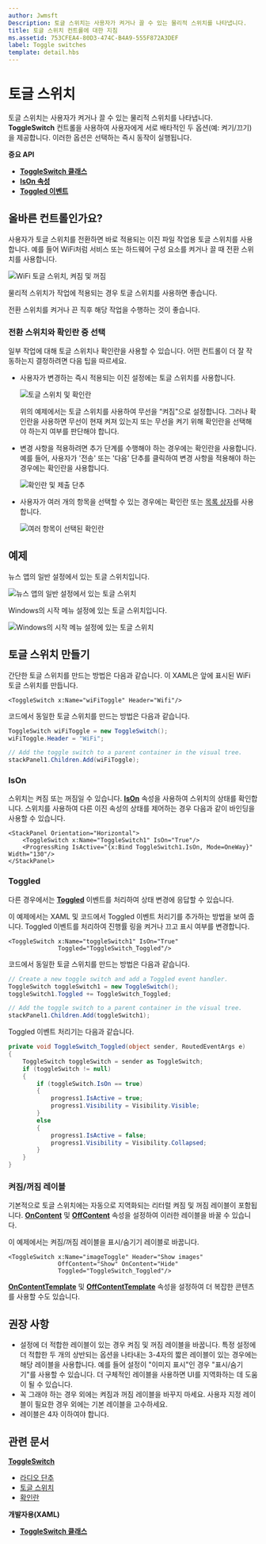 ```yaml
---
author: Jwmsft
Description: 토글 스위치는 사용자가 켜거나 끌 수 있는 물리적 스위치를 나타냅니다.
title: 토글 스위치 컨트롤에 대한 지침
ms.assetid: 753CFEA4-80D3-474C-B4A9-555F872A3DEF
label: Toggle switches
template: detail.hbs
---
```

# 토글 스위치

토글 스위치는 사용자가 켜거나 끌 수 있는 물리적 스위치를 나타냅니다. **ToggleSwitch** 컨트롤을 사용하여 사용자에게 서로 배타적인 두 옵션(예: 켜기/끄기)을 제공합니다. 이러한 옵션은 선택하는 즉시 동작이 실행됩니다.

<span class="sidebar_heading" style="font-weight: bold;">중요 API</span>

-   [**ToggleSwitch 클래스**](https://msdn.microsoft.com/library/windows/apps/windows.ui.xaml.controls.toggleswitch.aspx)
-   [**IsOn 속성**](https://msdn.microsoft.com/library/windows/apps/windows.ui.xaml.controls.toggleswitch.ison.aspx)
-   [**Toggled 이벤트**](https://msdn.microsoft.com/library/windows/apps/windows.ui.xaml.controls.toggleswitch.toggled.aspx)

## 올바른 컨트롤인가요?

사용자가 토글 스위치를 전환하면 바로 적용되는 이진 파일 작업용 토글 스위치를 사용합니다. 예를 들어 WiFi처럼 서비스 또는 하드웨어 구성 요소를 켜거나 끌 때 전환 스위치를 사용합니다.

![WiFi 토글 스위치, 켜짐 및 꺼짐](images/toggleswitches01.png)

물리적 스위치가 작업에 적용되는 경우 토글 스위치를 사용하면 좋습니다.

전환 스위치를 켜거나 끈 직후 해당 작업을 수행하는 것이 좋습니다.

### 전환 스위치와 확인란 중 선택

일부 작업에 대해 토글 스위치나 확인란을 사용할 수 있습니다. 어떤 컨트롤이 더 잘 작동하는지 결정하려면 다음 팁을 따르세요.

-   사용자가 변경하는 즉시 적용되는 이진 설정에는 토글 스위치를 사용합니다.

    ![토글 스위치 및 확인란](images/toggleswitches02.png)

    위의 예제에서는 토글 스위치를 사용하여 무선을 “켜짐"으로 설정합니다. 그러나 확인란을 사용하면 무선이 현재 켜져 있는지 또는 무선을 켜기 위해 확인란을 선택해야 하는지 여부를 판단해야 합니다.

-   변경 사항을 적용하려면 추가 단계를 수행해야 하는 경우에는 확인란을 사용합니다. 예를 들어, 사용자가 '전송' 또는 '다음' 단추를 클릭하여 변경 사항을 적용해야 하는 경우에는 확인란을 사용합니다.

    ![확인란 및 제출 단추](images/submitcheckbox.png)

-   사용자가 여러 개의 항목을 선택할 수 있는 경우에는 확인란 또는 [목록 상자](lists.md)를 사용합니다.

    ![여러 항목이 선택된 확인란](images/guidelines_and_checklist_for_toggle_switches_checkbox_multi_select.png)

## 예제

뉴스 앱의 일반 설정에서 있는 토글 스위치입니다.

![뉴스 앱의 일반 설정에서 있는 토글 스위치](images/control-examples/toggle-switch-news.png)

Windows의 시작 메뉴 설정에 있는 토글 스위치입니다.

![Windows의 시작 메뉴 설정에 있는 토글 스위치](images/control-examples/toggle-switch-start-settings.png)

## 토글 스위치 만들기

간단한 토글 스위치를 만드는 방법은 다음과 같습니다. 이 XAML은 앞에 표시된 WiFi 토글 스위치를 만듭니다.

```xaml
<ToggleSwitch x:Name="wiFiToggle" Header="Wifi"/>
```
코드에서 동일한 토글 스위치를 만드는 방법은 다음과 같습니다.

```csharp
ToggleSwitch wiFiToggle = new ToggleSwitch();
wiFiToggle.Header = "WiFi";

// Add the toggle switch to a parent container in the visual tree.
stackPanel1.Children.Add(wiFiToggle);
```

### IsOn

스위치는 켜짐 또는 꺼짐일 수 있습니다. [
            **IsOn**](https://msdn.microsoft.com/library/windows/apps/windows.ui.xaml.controls.toggleswitch.ison.aspx) 속성을 사용하여 스위치의 상태를 확인합니다. 스위치를 사용하여 다른 이진 속성의 상태를 제어하는 경우 다음과 같이 바인딩을 사용할 수 있습니다.

```
<StackPanel Orientation="Horizontal">
    <ToggleSwitch x:Name="ToggleSwitch1" IsOn="True"/>
    <ProgressRing IsActive="{x:Bind ToggleSwitch1.IsOn, Mode=OneWay}" Width="130"/>
</StackPanel>
```

### Toggled

다른 경우에서는 [**Toggled**](https://msdn.microsoft.com/library/windows/apps/windows.ui.xaml.controls.toggleswitch.toggled.aspx) 이벤트를 처리하여 상태 변경에 응답할 수 있습니다.

이 예제에서는 XAML 및 코드에서 Toggled 이벤트 처리기를 추가하는 방법을 보여 줍니다. Toggled 이벤트를 처리하여 진행률 링을 켜거나 끄고 표시 여부를 변경합니다.

```xaml
<ToggleSwitch x:Name="toggleSwitch1" IsOn="True" 
              Toggled="ToggleSwitch_Toggled"/>
```

코드에서 동일한 토글 스위치를 만드는 방법은 다음과 같습니다.

```csharp
// Create a new toggle switch and add a Toggled event handler.
ToggleSwitch toggleSwitch1 = new ToggleSwitch();
toggleSwitch1.Toggled += ToggleSwitch_Toggled;

// Add the toggle switch to a parent container in the visual tree.
stackPanel1.Children.Add(toggleSwitch1);
```

Toggled 이벤트 처리기는 다음과 같습니다.

```csharp
private void ToggleSwitch_Toggled(object sender, RoutedEventArgs e)
{
    ToggleSwitch toggleSwitch = sender as ToggleSwitch;
    if (toggleSwitch != null)
    {
        if (toggleSwitch.IsOn == true)
        {
            progress1.IsActive = true;
            progress1.Visibility = Visibility.Visible;
        }
        else
        {
            progress1.IsActive = false;
            progress1.Visibility = Visibility.Collapsed;
        }
    }
}
```

### 켜짐/꺼짐 레이블

기본적으로 토글 스위치에는 자동으로 지역화되는 리터럴 켜짐 및 꺼짐 레이블이 포함됩니다. [
            **OnContent**](https://msdn.microsoft.com/library/windows/apps/windows.ui.xaml.controls.toggleswitch.oncontent.aspx) 및 [**OffContent**](https://msdn.microsoft.com/library/windows/apps/windows.ui.xaml.controls.toggleswitch.offcontent.aspx) 속성을 설정하여 이러한 레이블을 바꿀 수 있습니다.

이 예제에서는 켜짐/꺼짐 레이블을 표시/숨기기 레이블로 바꿉니다.  

```xaml
<ToggleSwitch x:Name="imageToggle" Header="Show images"
              OffContent="Show" OnContent="Hide" 
              Toggled="ToggleSwitch_Toggled"/>
```

[
            **OnContentTemplate**](https://msdn.microsoft.com/library/windows/apps/windows.ui.xaml.controls.toggleswitch.oncontenttemplate.aspx) 및 [**OffContentTemplate**](https://msdn.microsoft.com/library/windows/apps/windows.ui.xaml.controls.toggleswitch.offcontenttemplate.aspx) 속성을 설정하여 더 복잡한 콘텐츠를 사용할 수도 있습니다.

## 권장 사항

-   설정에 더 적합한 레이블이 있는 경우 켜짐 및 꺼짐 레이블을 바꿉니다. 특정 설정에 더 적합한 두 개의 상반되는 옵션을 나타내는 3-4자의 짧은 레이블이 있는 경우에는 해당 레이블을 사용합니다. 예를 들어 설정이 "이미지 표시"인 경우 "표시/숨기기"를 사용할 수 있습니다. 더 구체적인 레이블을 사용하면 UI를 지역화하는 데 도움이 될 수 있습니다.
-   꼭 그래야 하는 경우 외에는 켜짐과 꺼짐 레이블을 바꾸지 마세요. 사용자 지정 레이블이 필요한 경우 외에는 기본 레이블을 고수하세요.
-   레이블은 4자 이하여야 합니다.

## 관련 문서

[**ToggleSwitch**](https://msdn.microsoft.com/library/windows/apps/hh701411)
- [라디오 단추](radio-button.md)
- [토글 스위치](toggles.md)
- [확인란](checkbox.md)

**개발자용(XAML)**
- [**ToggleSwitch 클래스**](https://msdn.microsoft.com/library/windows/apps/br209712)


<!--HONumber=May16_HO2-->


